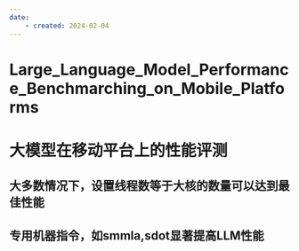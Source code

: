 ```yaml
---
date:
    - created: 2024-02-04
---
```


# Large_Language_Model_Performance_Benchmarching_on_Mobile_Platforms
# 大模型在移动平台上的性能评测
<!-- more -->
## 大多数情况下，设置线程数等于大核的数量可以达到最佳性能
## 专用机器指令，如smmla,sdot显著提高LLM性能

